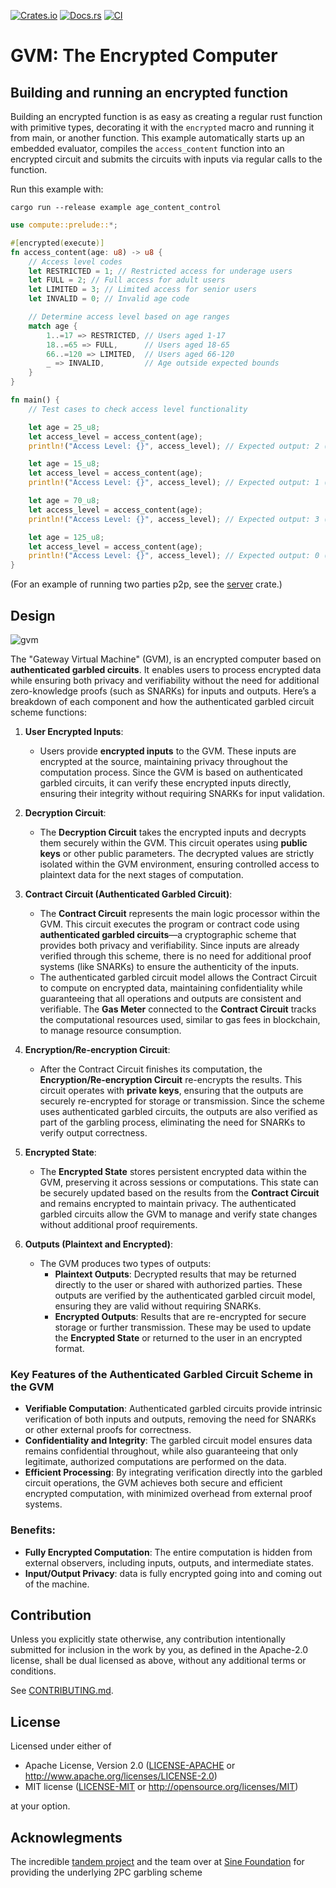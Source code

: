[![Crates.io](https://img.shields.io/crates/v/cryptomata.svg)](https://crates.io/crates/cryptomata)
[![Docs.rs](https://docs.rs/cryptomata/badge.svg)](https://docs.rs/cryptomata)
[![CI](https://github.com/Gateway-DAO/cryptomata/workflows/CI/badge.svg)](https://github.com/Gateway-DAO/cryptomata/actions)
# GVM: The Encrypted Computer

## Building and running an encrypted function

Building an encrypted function is as easy as creating a regular rust function with primitive types, decorating it with the `encrypted` macro and running it from main, or another function. This example automatically starts up an embedded evaluator, compiles the `access_content` function into an encrypted circuit and submits the circuits with inputs via regular calls to the function.

Run this example with: 

```
cargo run --release example age_content_control
```

```rust
use compute::prelude::*;

#[encrypted(execute)]
fn access_content(age: u8) -> u8 {
    // Access level codes
    let RESTRICTED = 1; // Restricted access for underage users
    let FULL = 2; // Full access for adult users
    let LIMITED = 3; // Limited access for senior users
    let INVALID = 0; // Invalid age code

    // Determine access level based on age ranges
    match age {
        1..=17 => RESTRICTED, // Users aged 1-17
        18..=65 => FULL,      // Users aged 18-65
        66..=120 => LIMITED,  // Users aged 66-120
        _ => INVALID,         // Age outside expected bounds
    }
}

fn main() {
    // Test cases to check access level functionality

    let age = 25_u8;
    let access_level = access_content(age);
    println!("Access Level: {}", access_level); // Expected output: 2 (Full)

    let age = 15_u8;
    let access_level = access_content(age);
    println!("Access Level: {}", access_level); // Expected output: 1 (Restricted)

    let age = 70_u8;
    let access_level = access_content(age);
    println!("Access Level: {}", access_level); // Expected output: 3 (Limited)

    let age = 125_u8;
    let access_level = access_content(age);
    println!("Access Level: {}", access_level); // Expected output: 0 (Invalid)
}
```

(For an example of running two parties p2p, see the [server](https://github.com/Gateway-DAO/gvm/blob/main/server/) crate.)

## Design

![gvm](https://github.com/user-attachments/assets/752003e7-1a50-4446-9870-cdbb2da98498)

The "Gateway Virtual Machine" (GVM), is an encrypted computer based on **authenticated garbled circuits**. It enables users to process encrypted data while ensuring both privacy and verifiability without the need for additional zero-knowledge proofs (such as SNARKs) for inputs and outputs. Here’s a breakdown of each component and how the authenticated garbled circuit scheme functions:

1. **User Encrypted Inputs**:
   - Users provide **encrypted inputs** to the GVM. These inputs are encrypted at the source, maintaining privacy throughout the computation process. Since the GVM is based on authenticated garbled circuits, it can verify these encrypted inputs directly, ensuring their integrity without requiring SNARKs for input validation.

2. **Decryption Circuit**:
   - The **Decryption Circuit** takes the encrypted inputs and decrypts them securely within the GVM. This circuit operates using **public keys** or other public parameters. The decrypted values are strictly isolated within the GVM environment, ensuring controlled access to plaintext data for the next stages of computation.

3. **Contract Circuit (Authenticated Garbled Circuit)**:
   - The **Contract Circuit** represents the main logic processor within the GVM. This circuit executes the program or contract code using **authenticated garbled circuits**—a cryptographic scheme that provides both privacy and verifiability. Since inputs are already verified through this scheme, there is no need for additional proof systems (like SNARKs) to ensure the authenticity of the inputs.
   - The authenticated garbled circuit model allows the Contract Circuit to compute on encrypted data, maintaining confidentiality while guaranteeing that all operations and outputs are consistent and verifiable. The **Gas Meter** connected to the **Contract Circuit** tracks the computational resources used, similar to gas fees in blockchain, to manage resource consumption.

4. **Encryption/Re-encryption Circuit**:
   - After the Contract Circuit finishes its computation, the **Encryption/Re-encryption Circuit** re-encrypts the results. This circuit operates with **private keys**, ensuring that the outputs are securely re-encrypted for storage or transmission. Since the scheme uses authenticated garbled circuits, the outputs are also verified as part of the garbling process, eliminating the need for SNARKs to verify output correctness.

5. **Encrypted State**:
   - The **Encrypted State** stores persistent encrypted data within the GVM, preserving it across sessions or computations. This state can be securely updated based on the results from the **Contract Circuit** and remains encrypted to maintain privacy. The authenticated garbled circuits allow the GVM to manage and verify state changes without additional proof requirements.

6. **Outputs (Plaintext and Encrypted)**:
   - The GVM produces two types of outputs:
     - **Plaintext Outputs**: Decrypted results that may be returned directly to the user or shared with authorized parties. These outputs are verified by the authenticated garbled circuit model, ensuring they are valid without requiring SNARKs.
     - **Encrypted Outputs**: Results that are re-encrypted for secure storage or further transmission. These may be used to update the **Encrypted State** or returned to the user in an encrypted format.

### Key Features of the Authenticated Garbled Circuit Scheme in the GVM
- **Verifiable Computation**: Authenticated garbled circuits provide intrinsic verification of both inputs and outputs, removing the need for SNARKs or other external proofs for correctness.
- **Confidentiality and Integrity**: The garbled circuit model ensures data remains confidential throughout, while also guaranteeing that only legitimate, authorized computations are performed on the data.
- **Efficient Processing**: By integrating verification directly into the garbled circuit operations, the GVM achieves both secure and efficient encrypted computation, with minimized overhead from external proof systems.

### Benefits:
- **Fully Encrypted Computation**: The entire computation is hidden from external observers, including inputs, outputs, and intermediate states.
- **Input/Output Privacy**: data is fully encrypted going into and coming out of the machine.

## Contribution

Unless you explicitly state otherwise, any contribution intentionally submitted
for inclusion in the work by you, as defined in the Apache-2.0 license, shall be
dual licensed as above, without any additional terms or conditions.

See [CONTRIBUTING.md](CONTRIBUTING.md).

## License

Licensed under either of

 * Apache License, Version 2.0
   ([LICENSE-APACHE](LICENSE-APACHE) or http://www.apache.org/licenses/LICENSE-2.0)
 * MIT license
   ([LICENSE-MIT](LICENSE-MIT) or http://opensource.org/licenses/MIT)

at your option.

## Acknowlegments

The incredible [tandem project](https://github.com/sine-fdn/tandem) and the team over at [Sine Foundation](https://sine.foundation/) for providing the underlying 2PC garbling scheme
